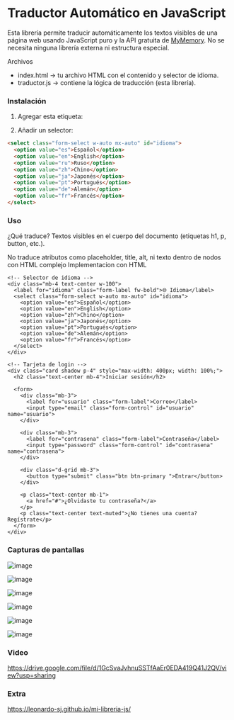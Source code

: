 
# Traductor Automático en JavaScript

Esta librería permite traducir automáticamente los textos visibles de una página web usando JavaScript puro y la API gratuita de [MyMemory](https://mymemory.translated.net/). No se necesita ninguna librería externa ni estructura especial.

Archivos

- index.html → tu archivo HTML con el contenido y selector de idioma.
- traductor.js → contiene la lógica de traducción (esta librería).

### Instalación
1. Agregar esta etiqueta:
<script src="https://cdn.jsdelivr.net/gh/Leonardo-SJ/mi-libreria-js/traductor.js"></script>

2. Añadir un selector:
```html
<select class="form-select w-auto mx-auto" id="idioma">
  <option value="es">Español</option>
  <option value="en">English</option>
  <option value="ru">Ruso</option>
  <option value="zh">Chino</option>
  <option value="ja">Japonés</option>
  <option value="pt">Portugués</option>
  <option value="de">Alemán</option>
  <option value="fr">Francés</option>
</select>
```
### Uso

¿Qué traduce?
Textos visibles en el cuerpo del documento (etiquetas h1, p, button, etc.).

No traduce atributos como placeholder, title, alt, ni texto dentro de nodos con HTML complejo
Implementacion con HTML


<!DOCTYPE html>
<html lang="es">
<head>
  <meta charset="UTF-8" />
  <meta name="viewport" content="width=device-width, initial-scale=1.0" />
  <title>Login Multilenguaje</title>
  <link href="https://cdn.jsdelivr.net/npm/bootstrap@5.3.3/dist/css/bootstrap.min.css" rel="stylesheet">
</head>
<body class="bg-light">

  <div class="container d-flex flex-column justify-content-center align-items-center min-vh-100">

    <!-- Selector de idioma -->
    <div class="mb-4 text-center w-100">
      <label for="idioma" class="form-label fw-bold">🌐 Idioma</label>
      <select class="form-select w-auto mx-auto" id="idioma">
        <option value="es">Español</option>
        <option value="en">English</option>
        <option value="zh">Chino</option>
        <option value="ja">Japonés</option>
        <option value="pt">Portugués</option>
        <option value="de">Alemán</option>
        <option value="fr">Francés</option>
      </select>
    </div>

    <!-- Tarjeta de login -->
    <div class="card shadow p-4" style="max-width: 400px; width: 100%;">
      <h2 class="text-center mb-4">Iniciar sesión</h2>

      <form>
        <div class="mb-3">
          <label for="usuario" class="form-label">Correo</label>
          <input type="email" class="form-control" id="usuario" name="usuario">
        </div>

        <div class="mb-3">
          <label for="contrasena" class="form-label">Contraseña</label>
          <input type="password" class="form-control" id="contrasena" name="contrasena">
        </div>

        <div class="d-grid mb-3">
          <button type="submit" class="btn btn-primary ">Entrar</button>
        </div>

        <p class="text-center mb-1">
          <a href="#">¿Olvidaste tu contraseña?</a>
        </p>
        <p class="text-center text-muted">¿No tienes una cuenta? Regístrate</p>
      </form>
    </div>
  </div>

  <!-- Bootstrap JS -->
  <script src="https://cdn.jsdelivr.net/npm/bootstrap@5.3.3/dist/js/bootstrap.bundle.min.js"></script>

  <!-- Tu script de traducción -->
  <script src="Libreria.js"></script>
</body>
</html>

### Capturas de pantallas

![image](https://github.com/user-attachments/assets/e36ac6e4-3434-4ca7-9c66-197a3356d75b)

![image](https://github.com/user-attachments/assets/e2f77ef6-2eed-4d95-b8b4-010c4c118765)

![image](https://github.com/user-attachments/assets/b2d65557-4b3d-4aa4-a74b-4a9706a12a19)

![image](https://github.com/user-attachments/assets/f14e5b7a-7f5c-490e-a75b-48a3537f219d)

![image](https://github.com/user-attachments/assets/707c6c6e-4a37-4ffe-9a2a-ccf4656b3e8c)

![image](https://github.com/user-attachments/assets/4570273e-6f03-4d17-a26b-5df24eae3258)

### Video
https://drive.google.com/file/d/1GcSvaJvhnuSSTfAaEr0EDA419Q41J2QV/view?usp=sharing

### Extra
https://leonardo-sj.github.io/mi-libreria-js/
